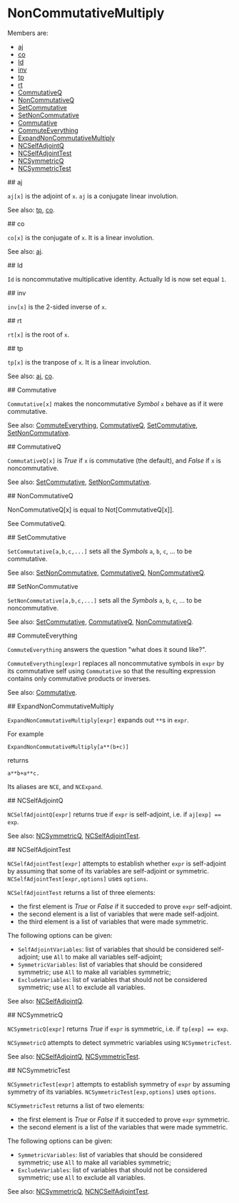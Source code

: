 # NonCommutativeMultiply

Members are:

* [aj](#aj)
* [co](#co)
* [Id](#Id)
* [inv](#inv)
* [tp](#tp)
* [rt](#rt)
* [CommutativeQ](#CommutativeQ)
* [NonCommutativeQ](#NonCommutativeQ)
* [SetCommutative](#SetCommutative)
* [SetNonCommutative](#SetNonCommutative)
* [Commutative](#Commutative)
* [CommuteEverything](#CommuteEverything)
* [ExpandNonCommutativeMultiply](#ExpandNonCommutativeMultiply)
* [NCSelfAdjointQ](#NCSelfAdjointQ)
* [NCSelfAdjointTest](#NCSelfAdjointTest)
* [NCSymmetricQ](#NCSymmetricQ)
* [NCSymmetricTest](#NCSymmetricTest)

<a name="aj">
## aj
</a>

`aj[x]` is the adjoint of `x`. `aj` is a conjugate linear involution. 

See also:
[tp](#tp), [co](#co).

<a name="co">
## co
</a>

`co[x]` is the conjugate of `x`. It is a linear involution.

See also:
[aj](#aj).

<a name="Id">
## Id
</a>

`Id` is noncommutative multiplicative identity. Actually Id is now set equal `1`.

<a name="inv">
## inv
</a>

`inv[x]` is the 2-sided inverse of `x`.

<a name="rt">
## rt
</a>

`rt[x]` is the root of `x`. 

<a name="tp">
## tp
</a>

`tp[x]` is the tranpose of `x`. It is a linear involution.

See also:
[aj](#tp), [co](#co).

<a name="Commutative">
## Commutative
</a>

`Commutative[x]` makes the noncommutative *Symbol* `x` behave as if it were commutative.
         
See also:
[CommuteEverything](#CommuteEverything), [CommutativeQ](#CommutativeQ), [SetCommutative](#SetCommutative), [SetNonCommutative](#SetNonCommutative).

<a name="CommutativeQ">
## CommutativeQ
</a>

`CommutativeQ[x]` is *True* if `x` is commutative (the default), and *False* if `x` is noncommutative.
    
See also:
[SetCommutative](#SetCommutative), [SetNonCommutative](#SetNonCommutative).

<a name="NonCommutativeQ">
## NonCommutativeQ
</a>

NonCommutativeQ[x] is equal to Not[CommutativeQ[x]]. 

See CommutativeQ.

<a name="SetCommutative">
## SetCommutative
</a>

`SetCommutative[a,b,c,...]` sets all the *Symbols* `a`, `b`, `c`, ... to be commutative.

See also:
[SetNonCommutative](#SetNonCommutative), [CommutativeQ](#CommutativeQ), [NonCommutativeQ](#NonCommutativeQ).

<a name="SetNonCommutative">
## SetNonCommutative
</a>

`SetNonCommutative[a,b,c,...]` sets all the *Symbols* `a`, `b`, `c`, ... to be noncommutative.

See also:
[SetCommutative](#SetCommutative), [CommutativeQ](#CommutativeQ), [NonCommutativeQ](#NonCommutativeQ).

<a name="CommuteEverything">
## CommuteEverything
</a>

`CommuteEverything` answers the question "what does it sound like?".

`CommuteEverything[expr]` replaces all noncommutative symbols in  `expr` by its commutative self using `Commutative` so that the resulting expression contains only commutative products or inverses.

See also:
[Commutative](#Commutative).

<a name="ExpandNonCommutativeMultiply">
## ExpandNonCommutativeMultiply
</a>

`ExpandNonCommutativeMultiply[expr]` expands out `**`s in `expr`.

For example

    ExpandNonCommutativeMultiply[a**(b+c)]
    
returns

    a**b+a**c.

Its aliases are `NCE`, and `NCExpand`.

<a name="NCSelfAdjointQ">
## NCSelfAdjointQ
</a>

`NCSelfAdjointQ[expr]` returns true if `expr` is self-adjoint, i.e. if `aj[exp] == exp`.

See also:
[NCSymmetricQ](#NCSymmetricQ), [NCSelfAdjointTest](#NCSelfAdjointTest).

<a name="NCSelfAdjointTest">
## NCSelfAdjointTest
</a>

`NCSelfAdjointTest[expr]` attempts to establish whether `expr` is self-adjoint by assuming that some of its variables are self-adjoint or symmetric.
`NCSelfAdjointTest[expr,options]` uses `options`.

`NCSelfAdjointTest` returns a list of three elements:

* the first element is *True* or *False* if it succeded to prove `expr` self-adjoint.
* the second element is a list of variables that were made self-adjoint.
* the third element is a list of variables that were made symmetric.

The following options can be given:

* `SelfAdjointVariables`: list of variables that should be considered self-adjoint; use `All` to make all variables self-adjoint;
* `SymmetricVariables`: list of variables that should be considered symmetric; use `All` to make all variables symmetric;
* `ExcludeVariables`: list of variables that should not be considered symmetric; use `All` to exclude all variables.

See also:
[NCSelfAdjointQ](#NCSelfAdjointQ).

<a name="NCSymmetricQ">
## NCSymmetricQ
</a>

`NCSymmetricQ[expr]` returns *True* if `expr` is symmetric, i.e. if `tp[exp] == exp`.

`NCSymmetricQ` attempts to detect symmetric variables using `NCSymmetricTest`.

See also:
[NCSelfAdjointQ](#NCSelfAdjointQ), [NCSymmetricTest](#NCSymmetricTest).

<a name="NCSymmetricTest">
## NCSymmetricTest
</a>

`NCSymmetricTest[expr]` attempts to establish symmetry of `expr` by assuming symmetry of its variables.
`NCSymmetricTest[exp,options]` uses `options`.

`NCSymmetricTest` returns a list of two elements:
* the first element is *True* or *False* if it succeded to prove `expr` symmetric.
* the second element is a list of the variables that were made symmetric.

The following options can be given:

* `SymmetricVariables`: list of variables that should be considered symmetric; use `All` to make all variables symmetric;
* `ExcludeVariables`: list of variables that should not be considered symmetric; use `All` to exclude all variables.

See also: 
[NCSymmetricQ](#NCSymmetricQ), [NCNCSelfAdjointTest](#NCSelfAdjointTest).